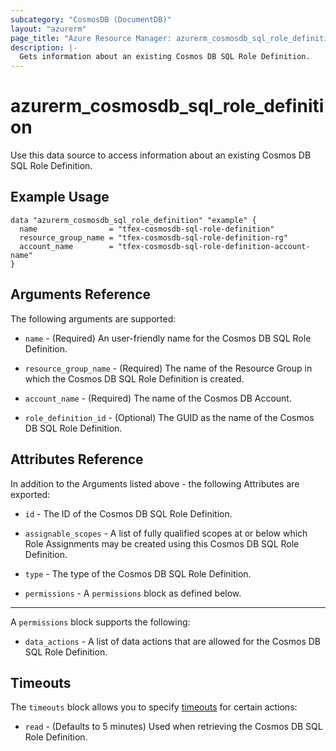 ```yaml
---
subcategory: "CosmosDB (DocumentDB)"
layout: "azurerm"
page_title: "Azure Resource Manager: azurerm_cosmosdb_sql_role_definition"
description: |-
  Gets information about an existing Cosmos DB SQL Role Definition.
---
```


# azurerm_cosmosdb_sql_role_definition

Use this data source to access information about an existing Cosmos DB SQL Role Definition.

## Example Usage

```hcl
data "azurerm_cosmosdb_sql_role_definition" "example" {
  name                = "tfex-cosmosdb-sql-role-definition"
  resource_group_name = "tfex-cosmosdb-sql-role-definition-rg"
  account_name        = "tfex-cosmosdb-sql-role-definition-account-name"
}
```

## Arguments Reference

The following arguments are supported:

* `name` - (Required) An user-friendly name for the Cosmos DB SQL Role Definition.

* `resource_group_name` - (Required) The name of the Resource Group in which the Cosmos DB SQL Role Definition is created.

* `account_name` - (Required) The name of the Cosmos DB Account.

* `role_definition_id` - (Optional) The GUID as the name of the Cosmos DB SQL Role Definition.

## Attributes Reference

In addition to the Arguments listed above - the following Attributes are exported: 

* `id` - The ID of the Cosmos DB SQL Role Definition.

* `assignable_scopes` - A list of fully qualified scopes at or below which Role Assignments may be created using this Cosmos DB SQL Role Definition.

* `type` - The type of the Cosmos DB SQL Role Definition.

* `permissions` - A `permissions` block as defined below.

---

A `permissions` block supports the following:

* `data_actions` - A list of data actions that are allowed for the Cosmos DB SQL Role Definition.

## Timeouts

The `timeouts` block allows you to specify [timeouts](https://www.terraform.io/language/resources/syntax#operation-timeouts) for certain actions:

* `read` - (Defaults to 5 minutes) Used when retrieving the Cosmos DB SQL Role Definition.
